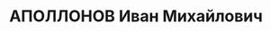 ---
title: АПОЛЛОНОВ Иван Михайлович
description: 'Род. в 1892, Ярославская губ., Д. Реброво, русский, обр.: низшее, член
  ВКП(б). Проживал: с. Нагуты. Секретарь райкома ВКП(б)

  Арестован 23.08.1937. Приговор: ВМН. Расстрелян'
---